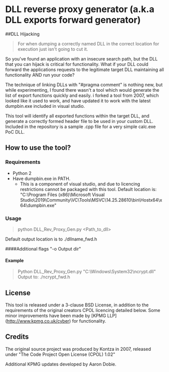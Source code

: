 # DLL reverse proxy generator (a.k.a DLL exports forward generator)
##DLL Hijacking
> For when dumping a correctly named DLL in the correct location for execution just isn't going to cut it.

So you've found an application with an insecure search path, but the DLL that you can hijack is critical for functionality. What if your DLL could forward the applications requests to the legitimate target DLL maintaining all functionality AND run your code? 

The technique of linking DLLs with "#pragma comment" is nothing new, but while experimenting, I found there wasn't a tool which would generate the list of export functions quickly and easily. i forked a tool from 2007, which looked like it used to work, and have updated it to work with the latest dumpbin.exe included in visual studio. 

This tool will identify all exported functions within the target DLL, and generate a correctly formed header file to be used in your custom DLL. Included in the repository is a sample .cpp file for a very simple calc.exe PoC DLL. 

## How to use the tool?
### Requirements
* Python 2
* Have dumpbin.exe in PATH. 
  * This is a component of visual studio, and due to licencing restrictions cannot be packaged with this tool. Default location is: "C:\Program Files (x86)\Microsoft Visual Studio\2019\Community\VC\Tools\MSVC\14.25.28610\bin\Hostx64\x64\dumpbin.exe"


### Usage
> python DLL_Rev_Proxy_Gen.py <Path_to_dll>

Default output location is to ./dllname_fwd.h

####Additional flags
"-o Output dir"

#### Example
> Python DLL_Rev_Proxy_Gen.py "C:\Windows\System32\ncrypt.dll"
> Output to: ./ncrypt_fwd.h


## License

This tool is released under a 3-clause BSD License, in addition to the requirements of the original creators CPOL licencing detailed below.
Some minor improvements have been made by [KPMG LLP] (http://www.kpmg.co.uk/cyber) for functionality.

## Credits
The original source project was produced by Kontza in 2007, released under "The Code Project Open License (CPOL) 1.02"

Additional KPMG updates developed by Aaron Dobie.
